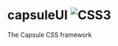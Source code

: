 # capsuleUI ![CSS3](https://img.shields.io/badge/CSS3-1572B6?logo=CSS3&logoColor=FFF&style=flat-square)
The Capsule CSS framework
